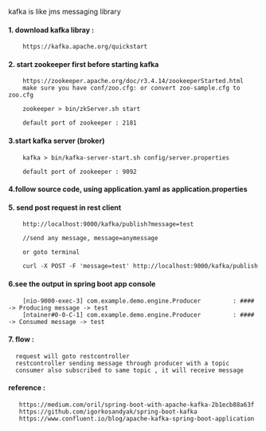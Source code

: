kafka is like jms messaging library

#### 1. download kafka libray : 

        https://kafka.apache.org/quickstart

#### 2. start zookeeper first before starting kafka

        https://zookeeper.apache.org/doc/r3.4.14/zookeeperStarted.html
        make sure you have conf/zoo.cfg: or convert zoo-sample.cfg to zoo.cfg
        
        zookeeper > bin/zkServer.sh start

        default port of zookeeper : 2181

#### 3.start kafka server (broker)

        kafka > bin/kafka-server-start.sh config/server.properties
        
        default port of zookeeper : 9092


#### 4.follow source code, using application.yaml as application.properties


#### 5. send post request in rest client

        http://localhost:9000/kafka/publish?message=test
        
        //send any message, message=anymessage
        
        or goto terminal 
        
        curl -X POST -F 'message=test' http://localhost:9000/kafka/publish
        
        
#### 6.see the output in spring boot app console

        [nio-9000-exec-3] com.example.demo.engine.Producer         : #### -> Producing message -> test
        [ntainer#0-0-C-1] com.example.demo.engine.Producer         : #### -> Consumed message -> test
        
#### 7. flow : 

      request will goto restcontroller 
      restcontroller sending message through producer with a topic
      consumer also subscribed to same topic , it will receive message 
      
      
#### reference : 

       https://medium.com/oril/spring-boot-with-apache-kafka-2b1ecb88a63f
       https://github.com/igorkosandyak/spring-boot-kafka
       https://www.confluent.io/blog/apache-kafka-spring-boot-application
